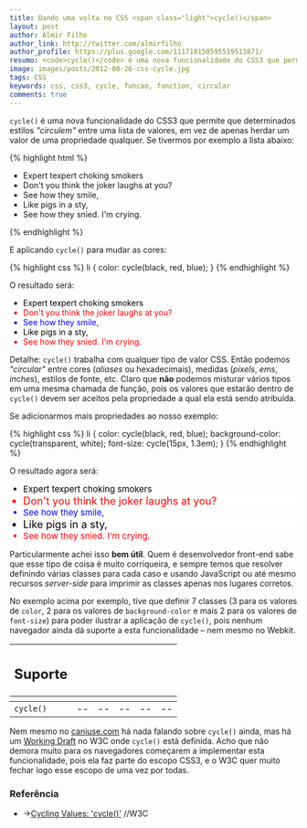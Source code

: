 ```yaml
---
title: Dando uma volta no CSS <span class="light">cycle()</span>
layout: post
author: Almir Filho
author_link: http://twitter.com/almirfilho
author_profile: https://plus.google.com/111718150595519513871/
resumo: <code>cycle()</code> é uma nova funcionalidade do CSS3 que permite que determinados estilos <em>"circulem"</em> entre uma lista de valores, em vez de apenas herdar um valor de uma propriedade qualquer.
image: images/posts/2012-08-26-css-cycle.jpg
tags: CSS
keywords: css, css3, cycle, funcao, function, circular
comments: true
---
```

<style>
.example .c1 {
	color: black;
}
.example .c2 {
	color: red;
}
.example .c3 {
	color: blue;
}
.example .b1 {
	background-color: transparent;
}
.example .b2 {
	background-color: white;
}
.example .f1 {
	font-size: 15px;
}
.example .f2 {
	font-size: 1.3em;
}
</style>
`cycle()` é uma nova funcionalidade do CSS3 que permite que determinados estilos *"circulem"* entre uma lista de valores, em vez
de apenas herdar um valor de uma propriedade qualquer. Se tivermos por exemplo a lista abaixo:

{% highlight html %}
<ul>
    <li>Expert texpert choking smokers</li>
    <li>Don't you think the joker laughs at you?</li>
    <li>See how they smile,</li>
    <li>Like pigs in a sty,</li>
    <li>See how they snied. I'm crying.</li>
</ul>
{% endhighlight %}

E aplicando `cycle()` para mudar as cores:

{% highlight css %}
li {
    color: cycle(black, red, blue);
}
{% endhighlight %}

O resultado será:

<div class="img example">
	<ul>
		<li class="c1">Expert texpert choking smokers</li>
		<li class="c2">Don't you think the joker laughs at you?</li>
		<li class="c3">See how they smile,</li>
		<li class="c1">Like pigs in a sty,</li>
		<li class="c2">See how they snied. I'm crying.</li>
	</ul>
</div>

Detalhe: `cycle()` trabalha com qualquer tipo de valor CSS. Então podemos *"circular"* entre cores (*aliases* ou hexadecimais), medidas (*pixels*, *ems*, *inches*), estilos de fonte, etc.
Claro que **não** podemos misturar vários tipos em uma mesma chamada de função, pois os valores que estarão dentro de `cycle()`
devem ser aceitos pela propriedade a qual ela está sendo atribuída.

Se adicionarmos mais propriedades ao nosso exemplo:

{% highlight css %}
li {
    color: cycle(black, red, blue);
    background-color: cycle(transparent, white);
    font-size: cycle(15px, 1.3em);
}
{% endhighlight %}

O resultado agora será:

<div class="img example">
	<ul>
		<li class="c1 b1 f1">Expert texpert choking smokers</li>
		<li class="c2 b2 f2">Don't you think the joker laughs at you?</li>
		<li class="c3 b1 f1">See how they smile,</li>
		<li class="c1 b2 f2">Like pigs in a sty,</li>
		<li class="c2 b1 f1">See how they snied. I'm crying.</li>
	</ul>
</div>

Particularmente achei isso **bem útil**. Quem é desenvolvedor front-end sabe que esse tipo de coisa é muito corriqueira,
e sempre temos que resolver definindo várias classes para cada caso e usando JavaScript ou até mesmo recursos *server-side*
para imprimir as classes apenas nos lugares corretos.

No exemplo acima por exemplo, tive que definir 7 classes (3 para os valores de `color`, 2 para os valores de `background-color` e
mais 2 para os valores de `font-size`) para poder ilustrar a aplicação de `cycle()`, pois nenhum navegador ainda dá suporte
a esta funcionalidade – nem mesmo no Webkit.

<table class="support">
	<thead>
		<tr>
			<th class="subject"><h2>Suporte</h2></th>
			<th class="browser chrome"><div class="i"></div></th>
			<th class="browser safari"><div class="i"></div></th>
			<th class="browser firefox"><div class="i"></div></th>
			<th class="browser ie"><div class="i"></div></th>
			<th class="browser opera"><div class="i"></div></th>
		</tr>
		<tr>
			<th></th>
			<th colspan="5" class="base"></th>
		</tr>
	</thead>
	<tbody>
		<tr>
			<td class="property"><code>cycle()</code></td>
			<td>--</td>
			<td>--</td>
			<td>--</td>
			<td>--</td>
			<td>--</td>
		</tr>
	</tbody>
</table>

Nem mesmo no [caniuse.com](http://caniuse.com) há nada falando sobre `cycle()` ainda, mas há um
[Working Draft](http://www.w3.org/TR/css3-values/#cycle-value "Cycling Values: 'cycle()'") no W3C onde `cycle()` está definida.
Acho que não demora muito para os navegadores começarem a implementar esta funcionalidade, pois ela faz parte do escopo CSS3,
e o W3C quer muito fechar logo esse escopo de uma vez por todas.

<aside class="fonte">
	<h3>Referência</h3>
	<ul>
		<li>→<a href="http://www.w3.org/TR/css3-values/#cycle-value" alt="Cycling Values: 'cycle()'" title="Cycling Values: 'cycle()'">Cycling Values: 'cycle()'</a> <span class="comment">//W3C</span></li>
	</ul>
</aside>
